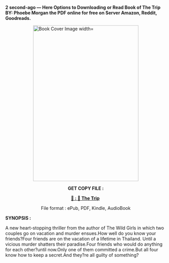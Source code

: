 <p><strong>2 second-ago &mdash; Here Options to Downloading or Read Book of The Trip BY: Phoebe Morgan the PDF online for free on Server Amazon, Reddit, Goodreads.</strong></p><p><a href="https://uk.ebookarea.xyz/?book=207910348-the-trip"><img style="display: block; margin-left: auto; margin-right: auto;" src="https://i.gr-assets.com/images/S/compressed.photo.goodreads.com/books/1716324670l/207910348.jpg" alt="Book Cover Image width=" width="330" height="488" /></a></p><p style="text-align: center;"><strong>GET COPY FILE :</strong></p><p style="text-align: center;"><strong><a href="https://uk.ebookarea.xyz/?book=207910348-the-trip" target="_blank" rel="noopener">📢 : 🔗 The Trip</a>&nbsp;</strong></p><p style="text-align: center;">File format : ePub, PDF, Kindle, AudioBook</p><p><strong>SYNOPSIS :</strong></p><p>A new heart-stopping thriller from the author of The Wild Girls in which two couples go on vacation and murder ensues.How well do you know your friends?Four friends are on the vacation of a lifetime in Thailand. Until a vicious murder shatters their paradise.Four friends who would do anything for each other?until now.Only one of them committed a crime.But all four know how to keep a secret.And they?re all guilty of something?</p>
